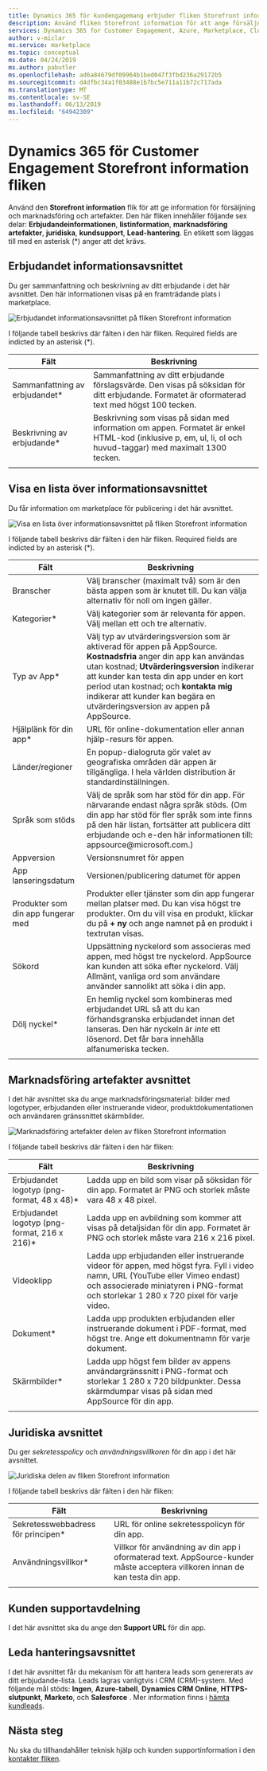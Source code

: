 ```yaml
---
title: Dynamics 365 för kundengagemang erbjuder fliken Storefront information | Azure Marketplace
description: Använd fliken Storefront information för att ange försäljning och marknadsföring för en Dynamics 365 för kundengagemang erbjudande.
services: Dynamics 365 for Customer Engagement, Azure, Marketplace, Cloud Partner Portal, AppSource
author: v-miclar
ms.service: marketplace
ms.topic: conceptual
ms.date: 04/24/2019
ms.author: pabutler
ms.openlocfilehash: ad6a84679df09964b1bed047f3fbd236a29172b5
ms.sourcegitcommit: d4dfbc34a1f03488e1b7bc5e711a11b72c717ada
ms.translationtype: MT
ms.contentlocale: sv-SE
ms.lasthandoff: 06/13/2019
ms.locfileid: "64942309"
---
```

# <a name="dynamics-365-for-customer-engagement-storefront-details-tab"></a>Dynamics 365 för Customer Engagement Storefront information fliken

Använd den **Storefront information** flik för att ge information för försäljning och marknadsföring och artefakter.  Den här fliken innehåller följande sex delar: **Erbjudandeinformationen**, **listinformation**, **marknadsföring artefakter**, **juridiska**, **kundsupport**,  **Lead-hantering**.  En etikett som läggas till med en asterisk (*) anger att det krävs.


## <a name="offer-details-section"></a>Erbjudandet informationsavsnittet

Du ger sammanfattning och beskrivning av ditt erbjudande i det här avsnittet.  Den här informationen visas på en framträdande plats i marketplace.
 
![Erbjudandet informationsavsnittet på fliken Storefront information](./media/storefront-tab-offer-details.png)

I följande tabell beskrivs där fälten i den här fliken. Required fields are indicted by an asterisk (*). 

|    **Fält**          |  **Beskrivning**               |
|  ---------------      |  ---------------               |
|  Sammanfattning av erbjudandet\*        | Sammanfattning av ditt erbjudande förslagsvärde. Den visas på söksidan för ditt erbjudande. Formatet är oformaterad text med högst 100 tecken. |
|  Beskrivning av erbjudande\*    | Beskrivning som visas på sidan med information om appen. Formatet är enkel HTML-kod (inklusive p, em, ul, li, ol och huvud-taggar) med maximalt 1300 tecken.  |
|  |  | 


## <a name="listing-details-section"></a>Visa en lista över informationsavsnittet

Du får information om marketplace för publicering i det här avsnittet.

![Visa en lista över informationsavsnittet på fliken Storefront information](./media/storefront-tab-listing-details.png)

I följande tabell beskrivs där fälten i den här fliken. Required fields are indicted by an asterisk (*). 

|    **Fält**          |  **Beskrivning**               |
|  ---------------      |  ---------------               |
|  Branscher           | Välj branscher (maximalt två) som är den bästa appen som är knutet till. Du kan välja alternativ för noll om ingen gäller.  |
|  Kategorier\*         | Välj kategorier som är relevanta för appen. Välj mellan ett och tre alternativ.  |
|  Typ av App\*           | Välj typ av utvärderingsversion som är aktiverad för appen på AppSource. **Kostnadsfria** anger din app kan användas utan kostnad; **Utvärderingsversion** indikerar att kunder kan testa din app under en kort period utan kostnad; och **kontakta mig** indikerar att kunder kan begära en utvärderingsversion av appen på AppSource.  |
| Hjälplänk för din app\* | URL för online-dokumentation eller annan hjälp-resurs för appen.  |
| Länder/regioner | En popup-dialogruta gör valet av geografiska områden där appen är tillgängliga.  I hela världen distribution är standardinställningen. |
| Språk som stöds   | Välj de språk som har stöd för din app. För närvarande endast några språk stöds.  (Om din app har stöd för fler språk som inte finns på den här listan, fortsätter att publicera ditt erbjudande och e-den här informationen till: appsource\@microsoft.com.)  |
| Appversion           | Versionsnumret för appen    |
| App lanseringsdatum      | Versionen/publicering datumet för appen |
| Produkter som din app fungerar med | Produkter eller tjänster som din app fungerar mellan platser med. Du kan visa högst tre produkter. Om du vill visa en produkt, klickar du på **+ ny** och ange namnet på en produkt i textrutan visas.  |
| Sökord       | Uppsättning nyckelord som associeras med appen, med högst tre nyckelord.  AppSource kan kunden att söka efter nyckelord.  Välj Allmänt, vanliga ord som användare använder sannolikt att söka i din app.  |
|  Dölj nyckel\*           | En hemlig nyckel som kombineras med erbjudandet URL så att du kan förhandsgranska erbjudandet innan det lanseras.  Den här nyckeln är *inte* ett lösenord.  Det får bara innehålla alfanumeriska tecken.  |
|  |  |


## <a name="marketing-artifacts-section"></a>Marknadsföring artefakter avsnittet

I det här avsnittet ska du ange marknadsföringsmaterial: bilder med logotyper, erbjudanden eller instruerande videor, produktdokumentationen och användaren gränssnittet skärmbilder.

![Marknadsföring artefakter delen av fliken Storefront information](./media/storefront-tab-market-artifacts.png)

I följande tabell beskrivs där fälten i den här fliken: 

|      Fält            |    Beskrivning                 |
|  ---------------      |  ---------------               |
| Erbjudandet logotyp (png-format, 48 x 48)\* | Ladda upp en bild som visar på söksidan för din app. Formatet är PNG och storlek måste vara 48 x 48 pixel. |
| Erbjudandet logotyp (png-format, 216 x 216)\* | Ladda upp en avbildning som kommer att visas på detaljsidan för din app. Formatet är PNG och storlek måste vara 216 x 216 pixel. |
| Videoklipp                | Ladda upp erbjudanden eller instruerande videor för appen, med högst fyra.  Fyll i video namn, URL (YouTube eller Vimeo endast) och associerade miniatyren i PNG-format och storlekar 1 280 x 720 pixel för varje video.  | 
| Dokument\*             | Ladda upp produkten erbjudanden eller instruerande dokument i PDF-format, med högst tre.  Ange ett dokumentnamn för varje dokument.  |
| Skärmbilder\*           | Ladda upp högst fem bilder av appens användargränssnitt i PNG-format och storlekar 1 280 x 720 bildpunkter.  Dessa skärmdumpar visas på sidan med AppSource för din app. |
|  |  |


## <a name="legal-section"></a>Juridiska avsnittet

Du ger *sekretesspolicy* och *användningsvillkoren* för din app i det här avsnittet.

![Juridiska delen av fliken Storefront information](./media/storefront-tab-legal.png)

I följande tabell beskrivs där fälten i den här fliken: 

|      Fält            |    Beskrivning                 |
|  ---------------      |  ---------------               |
| Sekretesswebbadress för principen\*    | URL för online sekretesspolicyn för din app.  |
| Användningsvillkor\*          | Villkor för användning av din app i oformaterad text.  AppSource-kunder måste acceptera villkoren innan de kan testa din app. |
|  |  |


## <a name="customer-support-section"></a>Kunden supportavdelning

I det här avsnittet ska du ange den **Support URL** för din app.


## <a name="lead-management-section"></a>Leda hanteringsavsnittet

I det här avsnittet får du mekanism för att hantera leads som genererats av ditt erbjudande-lista.  Leads lagras vanligtvis i CRM (CRM)-system.  Med följande mål stöds: **Ingen**, **Azure-tabell**, **Dynamics CRM Online**, **HTTPS-slutpunkt**, **Marketo**, och **Salesforce** .  Mer information finns i [hämta kundleads](../../cloud-partner-portal-orig/cloud-partner-portal-get-customer-leads.md).


## <a name="next-steps"></a>Nästa steg

Nu ska du tillhandahåller teknisk hjälp och kunden supportinformation i den [kontakter fliken](./cpp-contacts-tab.md). 
